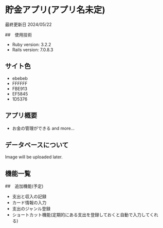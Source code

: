 # 貯金アプリ(アプリ名未定)
最終更新日 2024/05/22

##　使用技術
* Ruby version: 3.2.2
* Rails version: 7.0.8.3

## サイト色
- ebebeb
- FFFFFF
- FBE913
- EF5845
- 1D5376

## アプリ概要
* お金の管理ができる
and more...

## データベースについて
Image will be uploaded later.

## 機能一覧


##　追加機能(予定)
* 支出と収入の記録
* カード情報の入力
* 支出のジャンル登録
* ショートカット機能(定期的にある支出を登録しておくと自動で入力してくれる)